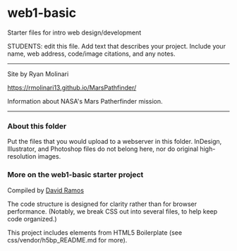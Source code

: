# web1-basic

Starter files for intro web design/development

STUDENTS: edit this file. Add text that describes your project. Include your name, web address, code/image citations, and any notes.



***

Site by Ryan Molinari

https://rmolinari13.github.io/MarsPathfinder/

Information about NASA's Mars Patherfinder mission.










***
### About this folder

Put the files that you would upload to a webserver in this folder. InDesign, Illustrator, and Photoshop files do not belong here, nor do original high-resolution images.

### More on the web1-basic starter project

Compiled by [David Ramos](http://imaginaryterrain.com)

The code structure is designed for clarity rather than for browser performance. (Notably, we break CSS out into several files, to help keep code organized.)

This project includes elements from HTML5 Boilerplate (see css/vendor/h5bp_README.md for more).

